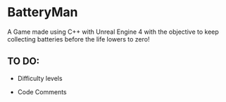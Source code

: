 # BatteryMan
A Game made using C++ with Unreal Engine 4 with the objective to keep collecting batteries before the life lowers to zero!


## TO DO:

- Difficulty levels

- Code Comments
